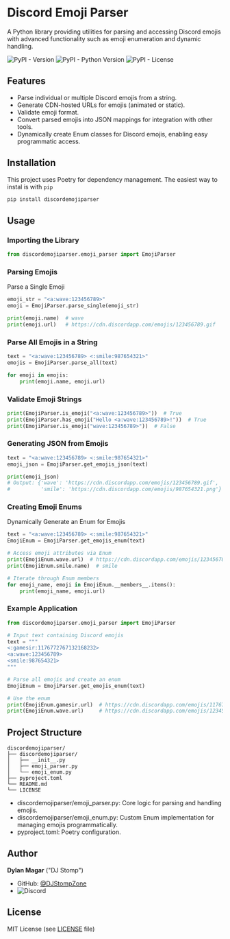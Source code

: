 # Discord Emoji Parser

A Python library providing utilities for parsing and accessing Discord emojis with advanced functionality such as emoji enumeration and dynamic handling.

![PyPI - Version](https://img.shields.io/pypi/v/discordemojiparser?logo=pypi&logoColor=yellow&logoSize=auto&label=version&labelColor=blue&color=green&cacheSeconds=300) ![PyPI - Python Version](https://img.shields.io/pypi/pyversions/discordemojiparser?logo=python&label=python%20versions&logoColor=yellow&logoSize=auto&labelColor=blue&color=green&cacheSeconds=300)
![PyPI - License](https://img.shields.io/pypi/l/discordemojiparser?labelColor=blue&color=green&cacheSeconds=300)


## Features

- Parse individual or multiple Discord emojis from a string.
- Generate CDN-hosted URLs for emojis (animated or static).
- Validate emoji format.
- Convert parsed emojis into JSON mappings for integration with other tools.
- Dynamically create Enum classes for Discord emojis, enabling easy programmatic access.


## Installation

This project uses Poetry for dependency management. The easiest way to instal is with `pip`

```sh
pip install discordemojiparser
```

## Usage

### Importing the Library

```py
from discordemojiparser.emoji_parser import EmojiParser
```

### Parsing Emojis

Parse a Single Emoji

```py
emoji_str = "<a:wave:123456789>"
emoji = EmojiParser.parse_single(emoji_str)

print(emoji.name)  # wave
print(emoji.url)   # https://cdn.discordapp.com/emojis/123456789.gif
```

### Parse All Emojis in a String

```py
text = "<a:wave:123456789> <:smile:987654321>"
emojis = EmojiParser.parse_all(text)

for emoji in emojis:
    print(emoji.name, emoji.url)
```

### Validate Emoji Strings

```py
print(EmojiParser.is_emoji("<a:wave:123456789>"))  # True
print(EmojiParser.has_emoji("Hello <a:wave:123456789>!"))  # True
print(EmojiParser.is_emoji("wave:123456789>"))  # False
```

### Generating JSON from Emojis

```py
text = "<a:wave:123456789> <:smile:987654321>"
emoji_json = EmojiParser.get_emojis_json(text)

print(emoji_json)
# Output: {'wave': 'https://cdn.discordapp.com/emojis/123456789.gif',
#          'smile': 'https://cdn.discordapp.com/emojis/987654321.png'}
```

### Creating Emoji Enums

Dynamically Generate an Enum for Emojis


```py
text = "<a:wave:123456789> <:smile:987654321>"
EmojiEnum = EmojiParser.get_emojis_enum(text)

# Access emoji attributes via Enum
print(EmojiEnum.wave.url)  # https://cdn.discordapp.com/emojis/123456789.gif
print(EmojiEnum.smile.name)  # smile

# Iterate through Enum members
for emoji_name, emoji in EmojiEnum.__members__.items():
    print(emoji_name, emoji.url)
```

### Example Application

```py
from discordemojiparser.emoji_parser import EmojiParser

# Input text containing Discord emojis
text = """
<:gamesir:1176772767132168232>
<a:wave:123456789>
<smile:987654321>
"""

# Parse all emojis and create an enum
EmojiEnum = EmojiParser.get_emojis_enum(text)

# Use the enum
print(EmojiEnum.gamesir.url)  # https://cdn.discordapp.com/emojis/1176772767132168232.png
print(EmojiEnum.wave.url)     # https://cdn.discordapp.com/emojis/123456789.gif
```

## Project Structure

```plaintext
discordemojiparser/
├── discordemojiparser/
│   ├── __init__.py
│   ├── emoji_parser.py
│   └── emoji_enum.py
├── pyproject.toml
└── README.md
└── LICENSE
```

- discordemojiparser/emoji_parser.py: Core logic for parsing and handling emojis.
- discordemojiparser/emoji_enum.py: Custom Enum implementation for managing emojis programmatically.
- pyproject.toml: Poetry configuration.


## Author

**Dylan Magar** ("DJ Stomp")
- GitHub: [@DJStompZone](https://github.com/djstompzone)
- ![Discord](https://img.shields.io/discord/599808270655291403?logo=discord&label=StompZone%20Discord)

## License

MIT License (see [LICENSE](LICENSE) file)
